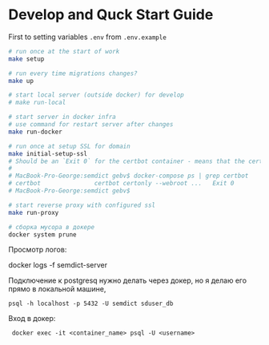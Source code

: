 # Develop and Quck Start Guide


First to setting variables `.env` from `.env.example`

```bash
# run once at the start of work
make setup

# run every time migrations changes?
make up

# start local server (outside docker) for develop
# make run-local

# start server in docker infra
# use command for restart server after changes
make run-docker

# run once at setup SSL for domain
make initial-setup-ssl
# Should be an `Exit 0` for the certbot container - means that the certificate has been installed successfully
#
# MacBook-Pro-George:semdict gebv$ docker-compose ps | grep certbot
# certbot               certbot certonly --webroot ...   Exit 0
# MacBook-Pro-George:semdict gebv$

# start reverse proxy with configured ssl
make run-proxy

# сборка мусора в докере
docker system prune
```


Просмотр логов:

docker logs -f semdict-server

Подключение к postgresq нужно делать через докер, но я делаю его прямо в локальной машине, 
```
psql -h localhost -p 5432 -U semdict sduser_db
```

Вход в докер:
```
 docker exec -it <container_name> psql -U <username>
```
